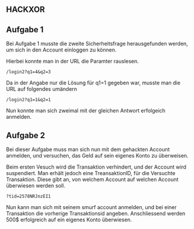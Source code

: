 HACKXOR
---
## Aufgabe 1
Bei Aufgabe 1 musste die zweite Sicherheitsfrage herausgefunden werden, um sich in den Account einloggen zu können. 

Hierbei konnte man in der URL die Paramter rauslesen. 
```
/login2?q1=4&q2=3
```
Da in der Angabe nur die Lösung für q1=1 gegeben war, musste man die URL auf folgendes umändern
```
/login2?q1=1&q2=1
```

Nun konnte man sich zweimal mit der gleichen Antwort erfolgeich anmelden.


## Aufgabe 2

Bei dieser Aufgabe muss man sich nun mit dem gehackten Account anmelden, und versuchen, das Geld auf sein eigenes Konto zu überweisen. 

Beim ersten Vesuch wird die Transaktion verhindert, und der Account wird suspendiert. Man erhält jedoch eine TreansaktionID, für die Versuchte Transaktion. Diese gibt an, von welchem Account auf welchen Account überwiesen werden soll. 
```
?tid=2578NRJnzEI1
```
Nun kann man sich mit seinem smurf account anmelden, und bei einer Transaktion die vorherige Transaktionsid angeben. Anschliessend werden 500$ erfolgreich auf ein eigenes Konto überwiesen.
